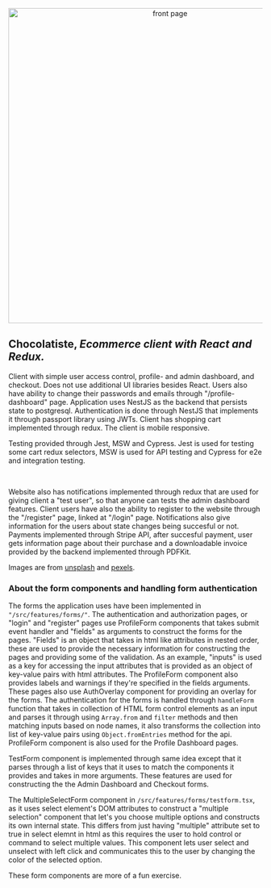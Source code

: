 <p align="center">
  <img src="https://i.imgur.com/SWs77TE.png" width="625" alt="front page" />
</p>

## Chocolatiste, <i>Ecommerce client with React and Redux.</i>

<p>Client with simple user access control, profile- and admin dashboard, and checkout. Does not use additional UI libraries besides React. Users also have ability to change their passwords and emails through "/profile-dashboard" page. Application uses NestJS as the backend that persists state to postgresql. Authentication is done through NestJS that implements it through passport library using JWTs. Client has shopping cart implemented through redux. The client is mobile responsive.</p>

<p>Testing provided through Jest, MSW and Cypress. Jest is used for testing some cart redux selectors, MSW is used for API testing and Cypress for e2e and integration testing.</p>

<br />

<p>Website also has notifications implemented through redux that are used for giving client a "test user", so that anyone can tests the admin dashboard features. Client users have also the ability to register to the website through the "/register" page, linked at "/login" page. Notifications also give information for the users about state changes being succesful or not. Payments implemented through Stripe API, after succesful payment, user gets information page about their purchase and a downloadable invoice provided by the backend implemented through PDFKit.

<p>Images are from <a href="https://unsplash.com/">unsplash</a> and <a href="https://www.pexels.com/">pexels</a>.</p>



### About the form components and handling form authentication

<p>The forms the application uses have been implemented in <code>"/src/features/forms/"</code>. The authentication and authorization pages, or "login" and "register" pages use ProfileForm components that takes submit event handler and "fields" as arguments to construct the forms for the pages. "Fields" is an object that takes in html like attributes in nested order, these are used to provide the necessary information for constructing the pages and providing some of the validation. As an example, "inputs" is used as a key for accessing the input attributes that is provided as an object of key-value pairs with html attributes. The ProfileForm component also provides labels and warnings if they're specified in the fields arguments. These pages also use AuthOverlay component for providing an overlay for the forms. The authentication for the forms is handled through <code>handleForm</code> function that takes in collection of HTML form control elements as an input and parses it through using <code>Array.from</code> and <code>filter</code> methods and then matching inputs based on node names, it also transforms the collection into list of key-value pairs using <code>Object.fromEntries</code> method for the api. ProfileForm component is also used for the Profile Dashboard pages.</p>

<p>TestForm component is implemented through same idea except that it parses through a list of keys that it uses to match the components it provides and takes in more arguments. These features are used for constructing the the Admin Dashboard and Checkout forms.</p>

<p>The MultipleSelectForm component in <code>/src/features/forms/testform.tsx</code>, as it uses select element's DOM attributes to construct a "multiple selection" component that let's you choose multiple options and constructs its own internal state. This differs from just having "multiple" attribute set to true in select elemnt in html as this requires the user to hold control or command to select multiple values. This component lets user select and unselect with left click and communicates this to the user by changing the color of the selected option.</p>

<p>These form components are more of a fun exercise.</p>
